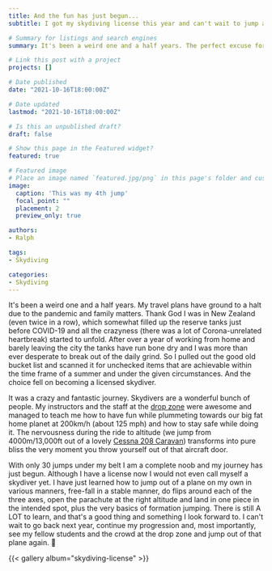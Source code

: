 ```yaml
---
title: And the fun has just begun...
subtitle: I got my skydiving license this year and can't wait to jump again.

# Summary for listings and search engines
summary: It's been a weird one and a half years. The perfect excuse for doing something fun 🪂😁

# Link this post with a project
projects: []

# Date published
date: "2021-10-16T18:00:00Z"

# Date updated
lastmod: "2021-10-16T18:00:00Z"

# Is this an unpublished draft?
draft: false

# Show this page in the Featured widget?
featured: true

# Featured image
# Place an image named `featured.jpg/png` in this page's folder and customize its options here.
image:
  caption: 'This was my 4th jump'
  focal_point: ""
  placement: 2
  preview_only: true

authors:
- Ralph

tags:
- Skydiving

categories:
- Skydiving
---
```


It's been a weird one and a half years. My travel plans have ground to a halt due to the pandemic and family matters. Thank God I was in New Zealand (even twice in a row), which somewhat filled up the reserve tanks just before COVID-19 and all the crazyness (there was a lot of Corona-unrelated heartbreak) started to unfold. After over a year of working from home and barely leaving the city the tanks have run bone dry and I was more than ever desperate to break out of the daily grind. So I pulled out the good old bucket list and scanned it for unchecked items that are achievable within the time frame of a summer and under the given circumstances. And the choice fell on becoming a licensed skydiver.

It was a crazy and fantastic journey. Skydivers are a wonderful bunch of people. My instructors and the staff at the [drop zone](https://www.gojump.de/home/) were awesome and managed to teach me how to have fun while plummeting towards our big fat home planet at 200km/h (about 125 mph) and how to stay safe while doing it. The nervousness during the ride to altitude (we jump from 4000m/13,000ft out of a lovely [Cessna 208 Caravan](https://www.openspotter.org/bild.php?blid=69633)) transforms into pure bliss the very moment you throw yourself out of that aircraft door.

With only 30 jumps under my belt I am a complete noob and my journey has just begun. Although I have a license now I would not even call myself a skydiver yet. I have just learned how to jump out of a plane on my own in various manners, free-fall in a stable manner, do flips around each of the three axes, open the parachute at the right altitude and land in one piece in the intended spot, plus the very basics of formation jumping. There is still A LOT to learn, and that's a good thing and something I look forward to. I can't wait to go back next year, continue my progression and, most importantly, see my fellow students and the crowd at the drop zone and jump out of that plane again. 🤙

{{< gallery album="skydiving-license" >}}